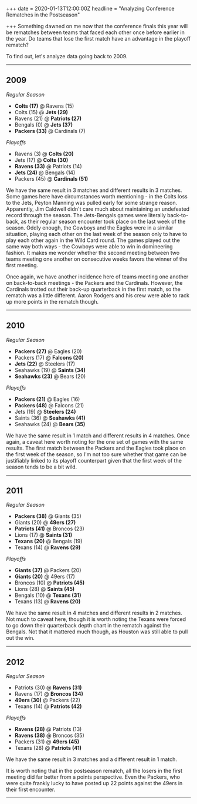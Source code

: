 +++
date = 2020-01-13T12:00:00Z
headline = "Analyzing Conference Rematches in the Postseason"

+++
Something dawned on me now that the conference finals this year will be rematches between teams that faced each other once before earlier in the year. Do teams that lose the first match have an advantage in the playoff rematch?

To find out, let's analyze data going back to 2009.

***

## 2009

_Regular Season_

* **Colts (17)** @ Ravens (15)
* Colts (15) @ **Jets (29)**
* Ravens (21) @ **Patriots (27)**
* Bengals (0) @ **Jets (37)**
* **Packers (33)** @ Cardinals (7)

_Playoffs_

* Ravens (3) @ **Colts (20)**
* Jets (17) @ **Colts (30)**
* **Ravens (33)** @ Patriots (14)
* **Jets (24)** @ Bengals (14)
* Packers (45) @ **Cardinals (51)**

We have the same result in 3 matches and different results in 3 matches. Some games here have circumstances worth mentioning - in the Colts loss to the Jets, Peyton Manning was pulled early for some strange reason. Apparently, Jim Caldwell didn't care much about maintaining an undefeated record through the season. The Jets-Bengals games were literally back-to-back, as their regular season encounter took place on the last week of the season. Oddly enough, the Cowboys and the Eagles were in a similar situation, playing each other on the last week of the season only to have to play each other again in the Wild Card round. The games played out the same way both ways - the Cowboys were able to win in domineering fashion. It makes me wonder whether the second meeting between two teams meeting one another on consecutive weeks favors the winner of the first meeting.

Once again, we have another incidence here of teams meeting one another on back-to-back meetings - the Packers and the Cardinals. However, the Cardinals trotted out their back-up quarterback in the first match, so the rematch was a little different. Aaron Rodgers and his crew were able to rack up more points in the rematch though.

***

## 2010

_Regular Season_

* **Packers (27)** @ Eagles (20)
* Packers (17) @ **Falcons (20)**
* **Jets (22)** @ Steelers (17)
* Seahawks (19) @ **Saints (34)**
* **Seahawks (23)** @ Bears (20)

_Playoffs_

* **Packers (21)** @ Eagles (16)
* **Packers (48)** @ Falcons (21)
* Jets (19) @ **Steelers (24)**
* Saints (36) @ **Seahawks (41)**
* Seahawks (24) @ **Bears (35)**

We have the same result in 1 match and different results in 4 matches. Once again, a caveat here worth noting for the one set of games with the same results. The first match between the Packers and the Eagles took place on the first week of the season, so I'm not too sure whether that game can be justifiably linked to its playoff counterpart given that the first week of the season tends to be a bit wild.

***

## 2011

_Regular Season_

* **Packers (38)** @ Giants (35)
* Giants (20) @ **49ers (27)**
* **Patriots (41)** @ Broncos (23)
* Lions (17) @ **Saints (31)**
* **Texans (20)** @ Bengals (19)
* Texans (14) @ **Ravens (29)**

_Playoffs_

* **Giants (37)** @ Packers (20)
* **Giants (20)** @ 49ers (17)
* Broncos (10) @ **Patriots (45)**
* Lions (28) @ **Saints (45)**
* Bengals (10) @ **Texans (31)**
* Texans (13) @ **Ravens (20)**

We have the same result in 4 matches and different results in 2 matches. Not much to caveat here, though it is worth noting the Texans were forced to go down their quarterback depth chart in the rematch against the Bengals. Not that it mattered much though, as Houston was still able to pull out the win.

***

## 2012

_Regular Season_

* Patriots (30) @ **Ravens (31)**
* Ravens (17) @ **Broncos (34)**
* **49ers (30)** @ Packers (22)
* Texans (14) @ **Patriots (42)**

_Playoffs_

* **Ravens (28)** @ Patriots (13)
* **Ravens (38)** @ Broncos (35)
* Packers (31) @ **49ers (45)**
* Texans (28) @ **Patriots (41)**

We have the same result in 3 matches and a different result in 1 match.

It is worth noting that in the postseason rematch, all the losers in the first meeting did far better from a points perspective. Even the Packers, who were quite frankly lucky to have posted up 22 points against the 49ers in their first encounter. 

***